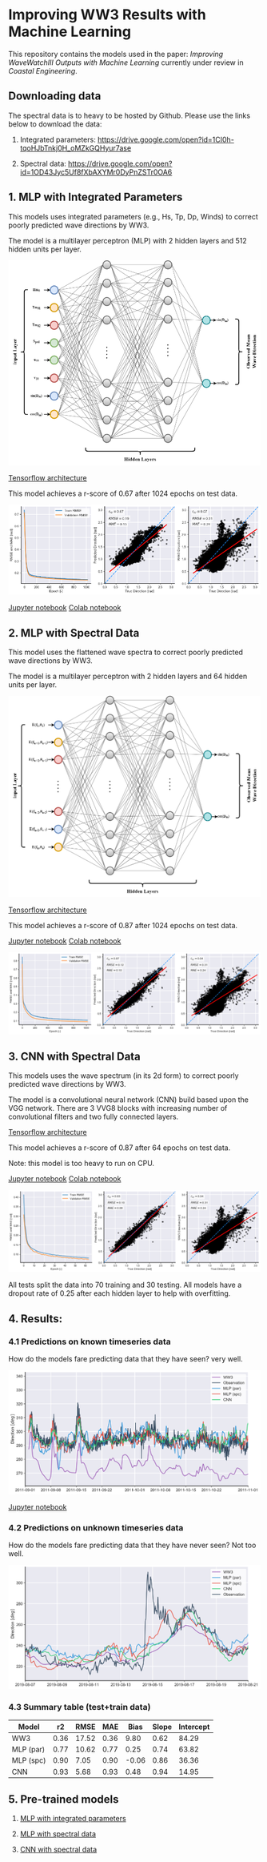 # Improving WW3 Results with Machine Learning

This repository contains the models used in the paper: *Improving WaveWatchIII Outputs with Machine Learning* currently under review in *Coastal Engineering*.


## Downloading data

The spectral data is to heavy to be hosted by Github. Please use the links below to download the data:

1. Integrated parameters: https://drive.google.com/open?id=1CI0h-tqoHJbTnkj0H_oMZkGQHyur7ase

2. Spectral data: https://drive.google.com/open?id=1OD43Jyc5Uf8fXbAXYMr0DyPnZSTr0OA6

## 1. MLP with Integrated Parameters

This models uses integrated parameters (e.g., Hs, Tp, Dp, Winds) to correct poorly predicted wave directions by WW3.

The model is a multilayer perceptron (MLP) with 2 hidden layers and 512 hidden units per layer.

![](plots/fig_mlp_wavepar.png)

[Tensorflow architecture](plots/arc_mlp_wavepar.png)

This model achieves a r-score of 0.67 after 1024 epochs on test data.

![](plots/results_mlp_wavepar.png)

[Jupyter notebook](notebooks/01_ML_with_integrated_parameters.ipynb)
[Colab notebook](https://drive.google.com/open?id=1__yKUuyMvFgGfN9jrqbMtwZyCUg0neXh)

## 2. MLP with Spectral Data

This model uses the flattened wave spectra to correct poorly predicted wave directions by WW3.

The model is a multilayer perceptron with 2 hidden layers and 64 hidden units per layer.

![](plots/fig_mlp_spc.png)

[Tensorflow architecture](plots/arc_mlp_spc.png)

This model achieves a r-score of 0.87 after 1024 epochs on test data.

[Jupyter notebook](notebooks/02_MLP_with_spectral_data.ipynb)
[Colab notebook](https://drive.google.com/open?id=1yjB3YypUCGyb0haz9OimRK07drYhf8Bf)

![](plots/results_mlp_spc.png)

## 3. CNN with Spectral Data

This models uses the wave spectrum (in its 2d form) to correct poorly predicted wave directions by WW3.

The model is a convolutional neural network (CNN) build based upon the VGG network. There are 3 VVG8 blocks with increasing number of convolutional filters and two fully connected layers.

[Tensorflow architecture](plots/arc_cnn_spc.png)

This model achieves a r-score of 0.87 after 64 epochs on test data.

Note: this model is too heavy to run on CPU.

[Jupyter notebook](notebooks/03_CNN_with_spectral_data.ipynb)
[Colab notebook](https://drive.google.com/open?id=1YGCJLvlo8wdi_mY8ietL4ENPydSuGMd)

![](plots/results_cnn_spc.png)

All tests split the data into 70  training and 30 testing. All models have a dropout rate of 0.25 after each hidden layer to help with overfitting.

## 4. Results:

### 4.1 Predictions on known timeseries data

How do the models fare predicting data that they have seen? very well.

![](plots/comparison_known_data.png)

[Jupyter notebook](notebooks/04_comparison_with_known_data.ipynb)

### 4.2 Predictions on unknown timeseries data

How do the models fare predicting data that they have never seen? Not too well.

![](plots/comparison_new_data.png)

### 4.3 Summary table (test+train data)

| Model     | r2   | RMSE  | MAE  | Bias  | Slope | Intercept |
|-----------|------|-------|------|-------|-------|-----------|
| WW3       | 0.36 | 17.52 | 0.36 | 9.80  | 0.62  | 84.29     |
| MLP (par) | 0.77 | 10.62 | 0.77 | 0.25  | 0.74  | 63.82     |
| MLP (spc) | 0.90 | 7.05  | 0.90 | -0.06 | 0.86  | 36.36     |
| CNN       | 0.93 | 5.68  | 0.93 | 0.48  | 0.94  | 14.95     |


## 5. Pre-trained models

1. [MLP with integrated parameters](pre-trained/MLP.h5)

2. [MLP with spectral data](pre-trained/SPC_MLP.h5)

3. [CNN with spectral data](pre-trained/CNN.h5)
